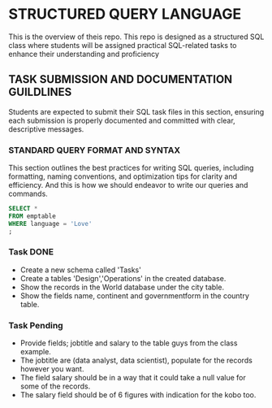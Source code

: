 # STRUCTURED QUERY LANGUAGE
This is the overview of theis repo.
This repo is designed as a structured SQL class where students will be assigned practical SQL-related tasks to enhance their understanding and proficiency

## TASK SUBMISSION AND DOCUMENTATION GUILDLINES
Students are expected to submit their SQL task files in this section, ensuring each submission is properly documented and committed with clear, descriptive messages.

### STANDARD QUERY FORMAT AND SYNTAX
This section outlines the best practices for writing SQL queries, including formatting, naming conventions, and optimization tips for clarity and efficiency.
And this is how we should endeavor to write our queries and commands.

```SQL
SELECT *
FROM emptable
WHERE language = 'Love'
;
```

### Task DONE
* Create a new schema called 'Tasks' 
* Create a tables 'Design','Operations' in the created database. 
* Show the records in the World database under the city table.
* Show the fields name, continent and governmentform in the country table.

### Task Pending
* Provide fields; jobtitle and salary to the table guys from the class example.
* The jobtitle are (data analyst, data scientist), populate for the records however you want.
* The field salary should be in a way that it could take a null value for some of the records.
* The salary field should be of 6 figures with indication for the kobo too.
